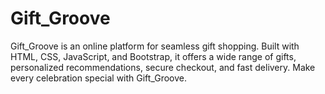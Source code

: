 # Gift_Groove
Gift_Groove is an online platform for seamless gift shopping. Built with HTML, CSS, JavaScript, and Bootstrap, it offers a wide range of gifts, personalized recommendations, secure checkout, and fast delivery. Make every celebration special with Gift_Groove.
